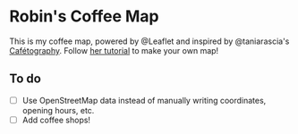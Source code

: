 # Robin's Coffee Map

This is my coffee map, powered by @Leaflet and inspired by @taniarascia's [Cafétography](https://github.com/taniarascia/coffee). Follow [her tutorial](https://www.taniarascia.com/real-world-examples-of-map-filter-and-reduce-in-javascript/) to make your own map!

## To do

- [ ] Use OpenStreetMap data instead of manually writing coordinates, opening hours, etc.
- [ ] Add coffee shops!
